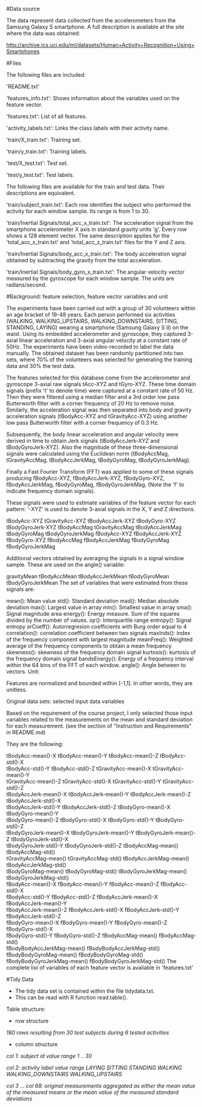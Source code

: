 #Data source

The data represent data collected from the accelerometers from the Samsung Galaxy S smartphone. A full description is available at the site where the data was obtained:

http://archive.ics.uci.edu/ml/datasets/Human+Activity+Recognition+Using+Smartphones


#Files

The following files are included:

'README.txt'

'features_info.txt': Shows information about the variables used on the feature vector.

'features.txt': List of all features.

'activity_labels.txt': Links the class labels with their activity name.

'train/X_train.txt': Training set.

'train/y_train.txt': Training labels.

'test/X_test.txt': Test set.

'test/y_test.txt': Test labels.

The following files are available for the train and test data. Their descriptions are equivalent.

'train/subject_train.txt': Each row identifies the subject who performed the activity for each window sample. Its range is from 1 to 30.

'train/Inertial Signals/total_acc_x_train.txt': The acceleration signal from the smartphone accelerometer X axis in standard gravity units 'g'. Every row shows a 128 element vector. The same description applies for the 'total_acc_x_train.txt' and 'total_acc_z_train.txt' files for the Y and Z axis.

'train/Inertial Signals/body_acc_x_train.txt': The body acceleration signal obtained by subtracting the gravity from the total acceleration.

'train/Inertial Signals/body_gyro_x_train.txt': The angular velocity vector measured by the gyroscope for each window sample. The units are radians/second.


#Background: feature selection, feature vector variables and unit

The experiments have been carried out with a group of 30 volunteers within an age bracket of 19-48 years. Each person performed six activities (WALKING, WALKING_UPSTAIRS, WALKING_DOWNSTAIRS, SITTING, STANDING, LAYING) wearing a smartphone (Samsung Galaxy S II) on the waist. Using its embedded accelerometer and gyroscope, they captured 3-axial linear acceleration and 3-axial angular velocity at a constant rate of 50Hz. The experiments have been video-recorded to label the data manually. The obtained dataset has been randomly partitioned into two sets, where 70% of the volunteers was selected for generating the training data and 30% the test data.

The features selected for this database come from the accelerometer and gyroscope 3-axial raw signals tAcc-XYZ and tGyro-XYZ. These time domain signals (prefix 't' to denote time) were captured at a constant rate of 50 Hz. Then they were filtered using a median filter and a 3rd order low pass Butterworth filter with a corner frequency of 20 Hz to remove noise. Similarly, the acceleration signal was then separated into body and gravity acceleration signals (tBodyAcc-XYZ and tGravityAcc-XYZ) using another low pass Butterworth filter with a corner frequency of 0.3 Hz.

Subsequently, the body linear acceleration and angular velocity were derived in time to obtain Jerk signals (tBodyAccJerk-XYZ and tBodyGyroJerk-XYZ). Also the magnitude of these three-dimensional signals were calculated using the Euclidean norm (tBodyAccMag, tGravityAccMag, tBodyAccJerkMag, tBodyGyroMag, tBodyGyroJerkMag).

Finally a Fast Fourier Transform (FFT) was applied to some of these signals producing fBodyAcc-XYZ, fBodyAccJerk-XYZ, fBodyGyro-XYZ, fBodyAccJerkMag, fBodyGyroMag, fBodyGyroJerkMag. (Note the 'f' to indicate frequency domain signals).

These signals were used to estimate variables of the feature vector for each pattern:
'-XYZ' is used to denote 3-axial signals in the X, Y and Z directions.

  tBodyAcc-XYZ
  tGravityAcc-XYZ
  tBodyAccJerk-XYZ
  tBodyGyro-XYZ
  tBodyGyroJerk-XYZ
  tBodyAccMag
  tGravityAccMag
  tBodyAccJerkMag
  tBodyGyroMag
  tBodyGyroJerkMag
  fBodyAcc-XYZ
  fBodyAccJerk-XYZ
  fBodyGyro-XYZ
  fBodyAccMag
  fBodyAccJerkMag
  fBodyGyroMag
  fBodyGyroJerkMag

Additional vectors obtained by averaging the signals in a signal window sample. These are used on the angle() variable:

  gravityMean
  tBodyAccMean
  tBodyAccJerkMean
  tBodyGyroMean
  tBodyGyroJerkMean
The set of variables that were estimated from these signals are:

  mean(): Mean value
  std(): Standard deviation
  mad(): Median absolute deviation 
  max(): Largest value in array
  min(): Smallest value in array
  sma(): Signal magnitude area
  energy(): Energy measure. Sum of the squares divided by the number of values. 
  iqr(): Interquartile range 
  entropy(): Signal entropy
  arCoeff(): Autorregresion coefficients with Burg order equal to 4
  correlation(): correlation coefficient between two signals
  maxInds(): index of the frequency component with largest magnitude
  meanFreq(): Weighted average of the frequency components to obtain a mean frequency
  skewness(): skewness of the frequency domain signal 
  kurtosis(): kurtosis of the frequency domain signal 
  bandsEnergy(): Energy of a frequency interval within the 64 bins of the FFT of each window.
  angle(): Angle between to vectors.
Unit:

Features are normalized and bounded within [-1,1]. In other words, they are unitless.

Original data sets: selected input data variables

Based on the requirement of the course project, I only selected those input variables related to the measurements on the mean and standard deviation for each measurement. (see the section of "Instruction and Requirements" in README.md)

They are the following:

tBodyAcc-mean()-X           tBodyAcc-mean()-Y           tBodyAcc-mean()-Z           tBodyAcc-std()-X           
tBodyAcc-std()-Y            tBodyAcc-std()-Z            tGravityAcc-mean()-X        tGravityAcc-mean()-Y       
tGravityAcc-mean()-Z        tGravityAcc-std()-X         tGravityAcc-std()-Y         tGravityAcc-std()-Z        
tBodyAccJerk-mean()-X       tBodyAccJerk-mean()-Y       tBodyAccJerk-mean()-Z       tBodyAccJerk-std()-X       
tBodyAccJerk-std()-Y        tBodyAccJerk-std()-Z        tBodyGyro-mean()-X          tBodyGyro-mean()-Y         
tBodyGyro-mean()-Z          tBodyGyro-std()-X           tBodyGyro-std()-Y           tBodyGyro-std()-Z          
tBodyGyroJerk-mean()-X      tBodyGyroJerk-mean()-Y      tBodyGyroJerk-mean()-Z      tBodyGyroJerk-std()-X      
tBodyGyroJerk-std()-Y       tBodyGyroJerk-std()-Z       tBodyAccMag-mean()          tBodyAccMag-std()          
tGravityAccMag-mean()       tGravityAccMag-std()        tBodyAccJerkMag-mean()      tBodyAccJerkMag-std()      
tBodyGyroMag-mean()         tBodyGyroMag-std()          tBodyGyroJerkMag-mean()     tBodyGyroJerkMag-std()     
fBodyAcc-mean()-X           fBodyAcc-mean()-Y           fBodyAcc-mean()-Z           fBodyAcc-std()-X           
fBodyAcc-std()-Y            fBodyAcc-std()-Z            fBodyAccJerk-mean()-X       fBodyAccJerk-mean()-Y      
fBodyAccJerk-mean()-Z       fBodyAccJerk-std()-X        fBodyAccJerk-std()-Y        fBodyAccJerk-std()-Z       
fBodyGyro-mean()-X          fBodyGyro-mean()-Y          fBodyGyro-mean()-Z          fBodyGyro-std()-X          
fBodyGyro-std()-Y           fBodyGyro-std()-Z           fBodyAccMag-mean()          fBodyAccMag-std()          
fBodyBodyAccJerkMag-mean()  fBodyBodyAccJerkMag-std()   fBodyBodyGyroMag-mean()     fBodyBodyGyroMag-std()     
fBodyBodyGyroJerkMag-mean() fBodyBodyGyroJerkMag-std() 
The complete list of variables of each feature vector is available in 'features.txt'


#Tidy Data
- The tidy data set is contained within the file tidydata.txt. 
- This can be  read with R function read.table().

Table structure:

- row structure

*180 rows resulting from 30 test subjects during 6 tested activities*

- column structure

*col 1: subject id value range 1 .. 30*

*col 2: activity label value range LAYING SITTING STANDING WALKING WALKING_DOWNSTAIRS WALKING_UPSTAIRS*

*col 3 ... col 68: original measurements aggregated as either the mean value of the measured means or the mean value of the measured standard deviations*